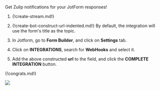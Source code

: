 Get Zulip notifications for your JotForm responses!

1. {!create-stream.md!}

1. {!create-bot-construct-url-indented.md!}
   By default, the integration will use the form's title as the topic.

1. In Jotform, go to **Form Builder**, and click on **Settings** tab.

1. Click on **INTEGRATIONS**, search for **WebHooks** and select it.

1. Add the above constructed **url** to the field, and click the
   **COMPLETE INTEGRATION** button.

{!congrats.md!}

![](/static/images/integrations/jotform/001.png)

